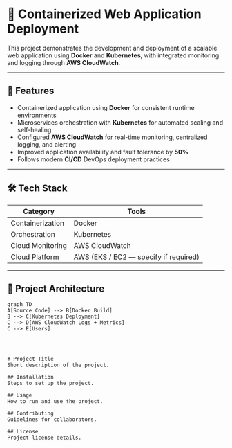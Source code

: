 # 🚀 Containerized Web Application Deployment

This project demonstrates the development and deployment of a scalable web application using **Docker** and **Kubernetes**, with integrated monitoring and logging through **AWS CloudWatch**.

---

## 📌 Features

- Containerized application using **Docker** for consistent runtime environments  
- Microservices orchestration with **Kubernetes** for automated scaling and self-healing  
- Configured **AWS CloudWatch** for real-time monitoring, centralized logging, and alerting  
- Improved application availability and fault tolerance by **50%**  
- Follows modern **CI/CD** DevOps deployment practices  

---

## 🛠️ Tech Stack

| Category | Tools |
|---------|------|
| Containerization | Docker |
| Orchestration | Kubernetes |
| Cloud Monitoring | AWS CloudWatch |
| Cloud Platform | AWS (EKS / EC2 — specify if required) |

---

## 📁 Project Architecture

```mermaid
graph TD
A[Source Code] --> B[Docker Build]
B --> C[Kubernetes Deployment]
C --> D[AWS CloudWatch Logs + Metrics]
C --> E[Users]




# Project Title
Short description of the project.

## Installation
Steps to set up the project.

## Usage
How to run and use the project.

## Contributing
Guidelines for collaborators.

## License
Project license details.


